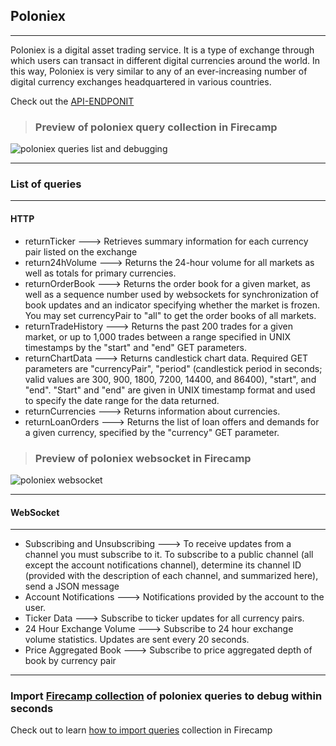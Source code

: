 ## **Poloniex**
---

Poloniex is a digital asset trading service. It is a type of exchange through which users can transact in different digital currencies around the world. In this way, Poloniex is very similar to any of an ever-increasing number of digital currency exchanges headquartered in various countries.

Check out the [API-ENDPONIT](https://poloniex.com/public)

>### **Preview of poloniex query collection in Firecamp**

![poloniex queries list and debugging](https://raw.githubusercontent.com/shrey1608/firecamp-public-apis-directory/master/directory/poloniex/poloniex%20query%20collection%20Firecamp.gif)

***
### **List of queries**
------------------

#### **HTTP**
- returnTicker ---> Retrieves summary information for each currency pair listed on the exchange
- return24hVolume ---> Returns the 24-hour volume for all markets as well as totals for primary currencies.
- returnOrderBook ---> Returns the order book for a given market, as well as a sequence number used by websockets for synchronization of book updates and an indicator specifying whether the market is frozen. You may set currencyPair to "all" to get the order books of all markets. 
- returnTradeHistory ---> Returns the past 200 trades for a given market, or up to 1,000 trades between a range specified in UNIX timestamps by the "start" and "end" GET parameters.
- returnChartData ---> Returns candlestick chart data. Required GET parameters are "currencyPair", "period" (candlestick period in seconds; valid values are 300, 900, 1800, 7200, 14400, and 86400), "start", and "end". "Start" and "end" are given in UNIX timestamp format and used to specify the date range for the data returned.
- returnCurrencies ---> Returns information about currencies.
- returnLoanOrders ---> Returns the list of loan offers and demands for a given currency, specified by the "currency" GET parameter.
 
>### **Preview of poloniex websocket in Firecamp**

![poloniex websocket](https://raw.githubusercontent.com/shrey1608/firecamp-public-apis-directory/master/directory/poloniex/poloniex%20websocket%20Firecamp.gif)

------------------

#### **WebSocket**
------------------

- Subscribing and Unsubscribing ---> To receive updates from a channel you must subscribe to it. To subscribe to a public channel (all except the account notifications channel), determine its channel ID (provided with the description of each channel, and summarized here), send a JSON message
- Account Notifications ---> Notifications provided by the account to the user.
- Ticker Data ---> Subscribe to ticker updates for all currency pairs.
- 24 Hour Exchange Volume --->  Subscribe to 24 hour exchange volume statistics. Updates are sent every 20 seconds.
- Price Aggregated Book ---> Subscribe to price aggregated depth of book by currency pair

------------------ 

### Import [Firecamp collection](https://raw.githubusercontent.com/shreya-gr/firecamp-public-apis-directory/master/directory/poloniex/poloniex_firecamp.json) of poloniex queries to debug within seconds

Check out to learn [how to import queries](https://github.com/shreya-gr/firecamp-public-apis-directory#how-to-use-collection) collection in Firecamp